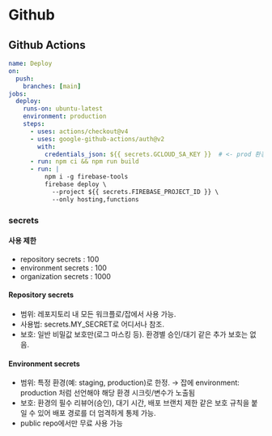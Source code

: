# Github

## Github Actions
```yaml
name: Deploy
on:
  push:
    branches: [main]
jobs:
  deploy:
    runs-on: ubuntu-latest
    environment: production
    steps:
      - uses: actions/checkout@v4
      - uses: google-github-actions/auth@v2
        with:
          credentials_json: ${{ secrets.GCLOUD_SA_KEY }}  # <- prod 환경 시크릿
      - run: npm ci && npm run build
      - run: |
          npm i -g firebase-tools
          firebase deploy \
            --project ${{ secrets.FIREBASE_PROJECT_ID }} \
            --only hosting,functions
```

### secrets

#### 사용 제한
- repository secrets : 100
- environment secrets : 100
- organization secrets : 1000

#### Repository secrets
- 범위: 레포지토리 내 모든 워크플로/잡에서 사용 가능.
- 사용법: secrets.MY_SECRET로 어디서나 참조.
- 보호: 일반 비밀값 보호만(로그 마스킹 등). 환경별 승인/대기 같은 추가 보호는 없음. 

#### Environment secrets
- 범위: 특정 환경(예: staging, production)로 한정.
→ 잡에 environment: production 처럼 선언해야 해당 환경 시크릿/변수가 노출됨
- 보호: 환경의 필수 리뷰어(승인), 대기 시간, 배포 브랜치 제한 같은 보호 규칙을 붙일 수 있어 배포 경로를 더 엄격하게 통제 가능.
- public repo에서만 무료 사용 가능